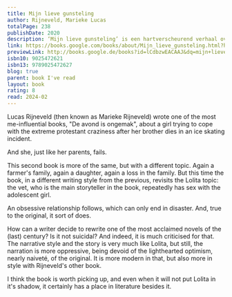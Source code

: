 ```yaml
---  
title: Mijn lieve gunsteling  
author: Rijneveld, Marieke Lucas  
totalPage: 238  
publishDate: 2020  
description: ‘Mijn lieve gunsteling’ is een hartverscheurend verhaal over verlies, verboden liefde, eenzaamheid en identiteit. Rijneveld won eerder met ‘De avond is ongemak’ de International Booker Prize. ‘Mijn lieve gunsteling’ is de nieuwe roman van Lucas Rijneveld. Het verhaal van de veearts en zijn ‘uitverkorene’, de dochter van een boer. Tijdens een hete zomer zoeken ze toenadering tot elkaar omdat ze willen ontsnappen aan de grilligheid en de leemten van het plattelandsleven en omdat ze willen ontkomen aan wat er in hen gezaaid is. Gedurende die zomer ontwikkelen ze een obsessieve fascinatie voor elkaar. De beklemmende bekentenis ‘Mijn lieve gunsteling’ is een hartverscheurend en tegelijk angstaanjagend verhaal over verlies, verboden liefde, eenzaamheid en identiteit.  
link: https://books.google.com/books/about/Mijn_lieve_gunsteling.html?hl=&id=lCdbzwEACAAJ  
previewLink: http://books.google.de/books?id=lCdbzwEACAAJ&dq=mijn+lieve+gunsteling&hl=&as_pt=BOOKS&cd=2&source=gbs_api  
isbn10: 9025472621  
isbn13: 9789025472627  
blog: true  
parent: book I've read  
layout: book  
rating: 8  
read: 2024-02  
---  
```

  
Lucas Rijneveld (then known as Marieke Rijneveld) wrote one of the most me-influential books, "De avond is ongemak", about a girl trying to cope with the extreme protestant craziness after her brother dies in an ice skating incident.  
  
And she, just like her parents, fails.  
  
This second book is more of the same, but with a different topic. Again a farmer's family, again a daughter, again a loss in the family. But this time the book, in a different writing style from the previous, revisits the Lolita topic: the vet, who is the main storyteller in the book, repeatedly has sex with the adolescent girl.  
  
An obsessive relationship follows, which can only end in disaster. And, true to the original, it sort of does.  
  
How can a writer decide to rewrite one of the most acclaimed novels of the (last) century? Is it not suicidal? And indeed, it is much criticised for that. The narrative style and the story is very much like Lolita, but still, the narration is more oppressive, being devoid of the lighthearted optimism, nearly naiveté, of the original. It is more modern in that, but also more in style with Rijneveld's other book.  
  
I think the book is worth picking up, and even when it will not put Lolita in it's shadow, it certainly has a place in literature besides it.